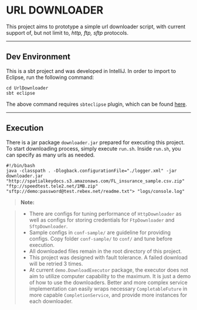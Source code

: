 URL DOWNLOADER
===================

This project aims to prototype a simple url downloader script, with current support of, but not limit to, <i>http, ftp, sftp</i> protocols.

----------

Dev Environment
-------------

This is a sbt project and was developed in IntelliJ. In order to import to Eclipse, run the following command: 
```
cd UrlDownloader
sbt eclipse
```
The above command requires `sbteclipse` plugin, which can be found [here](https://github.com/typesafehub/sbteclipse).

----------
Execution
-------------
There is a jar package `downloader.jar` prepared for executing this project. To start downloading process, simply execute `run.sh`. Inside `run.sh`, you can specify as many urls as needed.
```
#!/bin/bash
java -classpath . -Dlogback.configurationFile="./logger.xml" -jar downloader.jar "http://spatialkeydocs.s3.amazonaws.com/FL_insurance_sample.csv.zip" "ftp://speedtest.tele2.net/1MB.zip" "sftp://demo:password@test.rebex.net/readme.txt"> "logs/console.log"
```

> **Note:**

> - There are configs for tuning performance of `HttpDownloader` as well as configs for storing credentials for `FtpDownloader` and `SftpDownloader`.
> - Sample configs in `conf-sample/` are guideline for providing configs. Copy folder `conf-sample/` to `conf/` and tune before execution.
> - All downloaded files remain in the root directory of this project.
> - This project was designed with fault tolerance. A failed download will be retried 3 times. 
> - At current `demo.DownloadExecutor` package, the executor does not aim to utilize computer capability to the maximum. It is just a demo of how to use the downloaders. Better and more complex service implementation can easily wraps necessary `CompletableFuture` in more capable `CompletionService`, and provide more instances for each downloader.
